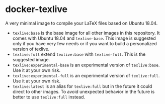 # docker-texlive

A very minimal image to compile your LaTeX files based on Ubuntu 18.04.

- `texlive:base` is the base image for all other images in this repository. It comes with Ubuntu 18.04 and `texlive-base`. This image is suggested only if you have very few needs or if you want to build a personalized version of texlive.
- `texlive:full` extend `texlive:base` with `texlive-full`. This is the suggested image.
- `texlive:experimental-base` is an experimental version of `texlive:base`. Use it at your own risk.
- `texlive:experimental-full` is an experimental version of `texlive:full`. Use it at your own risk.
- `texlive:latest` is an alias for `texlive:full` but in the future it could direct to other images. To avoid unexpected behavior in the future is better to use `texlive:full` instead.
